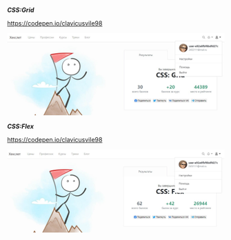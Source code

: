 ***CSS:Grid***

https://codepen.io/clavicusvile98

![hexlet_grid](hexlet_grid.jpg)

***CSS:Flex***

https://codepen.io/clavicusvile98

![hexlet_flex](hexlet_flex.jpg)
